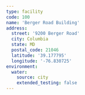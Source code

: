 ```yaml
---
type: facility
code: 100
name: 'Berger Road Building'
address:
  street: '9200 Berger Road'
  city: Columbia
  state: MD
  postal_code: 21046
  latitude: '39.177795'
  longitude: '-76.830725'
environment:
  water:
    source: city
    extended_testing: false
---
```

